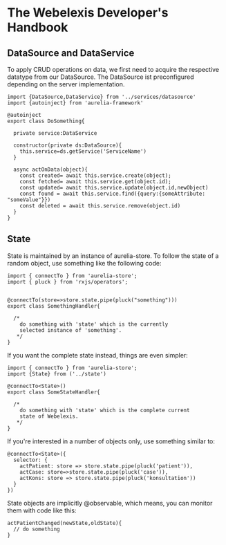 # The Webelexis Developer's Handbook

## DataSource and DataService

To apply CRUD operations on data, we first need to acquire the respective datatype from our DataSource. The DataSource ist preconfigured depending on the server implementation.

````
import {DataSource,DataService} from '../services/datasource'
import {autoinject} from 'aurelia-framework'

@autoinject
export class DoSomething{

  private service:DataService

  constructor(private ds:DataSource){
    this.service=ds.getService('ServiceName')
  }

  async actOnData(object){
    const created= await this.service.create(object);
    const fetched= await this.service.get(object.id);
    const updated= await this.service.update(object.id,newObject)
    const found = await this.service.find({query:{someAttribute: "someValue"}})
    const deleted = await this.service.remove(object.id)
  }
} 
````

## State

State is maintained by an instance of aurelia-store.  To follow the state of a random object, use something like the following code:

~~~~
import { connectTo } from 'aurelia-store';
import { pluck } from 'rxjs/operators';


@connectTo(store=>store.state.pipe(pluck("something")))
export class SomethingHandler{

  /* 
    do something with 'state' which is the currently
    selected instance of 'something'.
   */ 
}
~~~~

If you want the complete state instead, things are even simpler:

~~~~
import { connectTo } from 'aurelia-store';
import {State} from ('../state')

@connectTo<State>()
export class SomeStateHandler{

  /* 
    do something with 'state' which is the complete current
    state of Webelexis.
   */ 
}
~~~~

If you're interested in a number of objects only, use something similar to:

~~~~
@connectTo<State>({
  selector: {
    actPatient: store => store.state.pipe(pluck('patient')),
    actCase: store=>store.state.pipe(pluck('case')),
    actKons: store => store.state.pipe(pluck('konsultation'))
  }
})
~~~~

State objects are implicitly @observable, which means, you can monitor them with code like this:

````
actPatientChanged(newState,oldState){
  // do something
}
````
